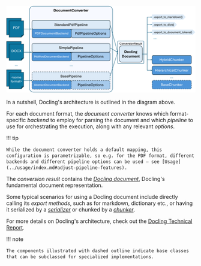 ![docling_architecture](../assets/docling_arch.png)

In a nutshell, Docling's architecture is outlined in the diagram above.

For each document format, the *document converter* knows which format-specific *backend* to employ for parsing the document and which *pipeline* to use for orchestrating the execution, along with any relevant *options*.

!!! tip

    While the document converter holds a default mapping, this configuration is parametrizable, so e.g. for the PDF format, different backends and different pipeline options can be used — see [Usage](../usage/index.md#adjust-pipeline-features).

The *conversion result* contains the [*Docling document*](./docling_document.md), Docling's fundamental document representation.

Some typical scenarios for using a Docling document include directly calling its *export methods*, such as for markdown, dictionary etc., or having it serialized by a
[*serializer*](./serialization.md) or chunked by a [*chunker*](./chunking.md).

For more details on Docling's architecture, check out the [Docling Technical Report](https://arxiv.org/abs/2408.09869).

!!! note

    The components illustrated with dashed outline indicate base classes that can be subclassed for specialized implementations.
